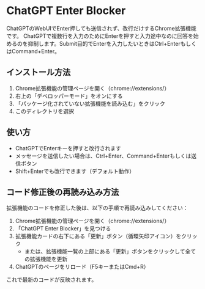 # ChatGPT Enter Blocker

ChatGPTのWebUIでEnter押しても送信されず、改行だけするChrome拡張機能です。
ChatGPTで複数行を入力のためにEnterを押すと入力途中なのに回答を始めるのを抑制します。Submit目的でEnterを入力したいときはCtrl+EnterもしくはCommand+Enter。

## インストール方法

1. Chrome拡張機能の管理ページを開く（chrome://extensions/）
2. 右上の「デベロッパーモード」をオンにする
3. 「パッケージ化されていない拡張機能を読み込む」をクリック
4. このディレクトリを選択

## 使い方

- ChatGPTでEnterキーを押すと改行されます
- メッセージを送信したい場合は、Ctrl+Enter、Command+Enterもしくは送信ボタン
- Shift+Enterでも改行できます（デフォルト動作）

## コード修正後の再読み込み方法

拡張機能のコードを修正した後は、以下の手順で再読み込みしてください：

1. Chrome拡張機能の管理ページを開く（chrome://extensions/）
2. 「ChatGPT Enter Blocker」を見つける
3. 拡張機能カードの右下にある「更新」ボタン（循環矢印アイコン）をクリック
   - または、拡張機能一覧の上部にある「更新」ボタンをクリックして全ての拡張機能を更新
4. ChatGPTのページをリロード（F5キーまたはCmd+R）

これで最新のコードが反映されます。

